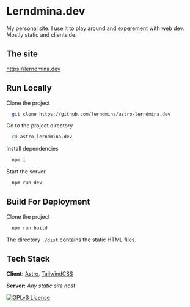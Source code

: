 
# Lerndmina.dev
My personal site. I use it to play around and experement with web dev. Mostly static and clientside.


## The site

https://lerndmina.dev


## Run Locally

Clone the project

```bash
  git clone https://github.com/lerndmina/astro-lerndmina.dev
```

Go to the project directory

```bash
  cd astro-lerndmina.dev
```

Install dependencies

```bash
  npm i
```

Start the server

```bash
  npm run dev
```


## Build For Deployment

Clone the project

```bash
  npm run build
```

The directory `./dist` contains the static HTML files.
## Tech Stack

**Client:** [Astro](https://astro.build), [TailwindCSS](https://tailwindcss.com)

**Server:** *Any static site host*

[![GPLv3 License](https://img.shields.io/badge/License-GPL%20v3-yellow.svg)](https://choosealicense.com/licenses/gpl-3.0/)
